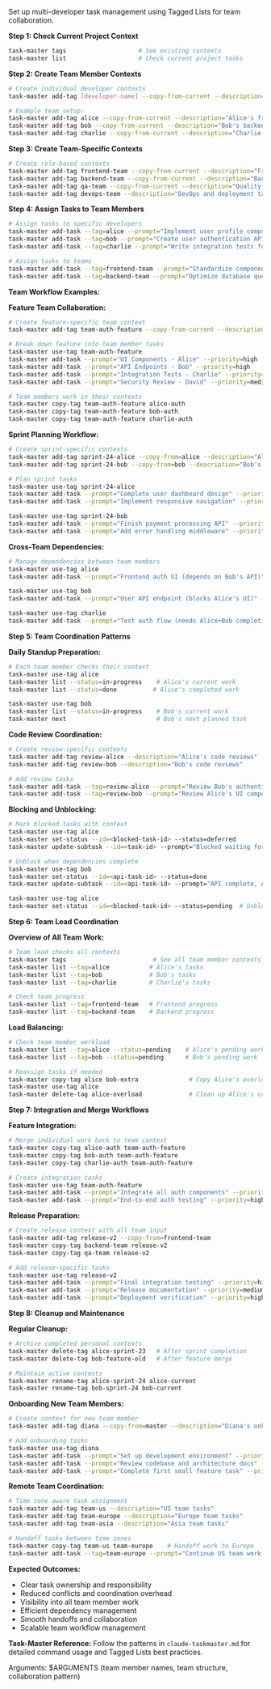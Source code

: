 Set up multi-developer task management using Tagged Lists for team collaboration.

**Step 1: Check Current Project Context**
```bash
task-master tags                    # See existing contexts
task-master list                    # Check current project tasks
```

**Step 2: Create Team Member Contexts**
```bash
# Create individual developer contexts
task-master add-tag [developer-name] --copy-from-current --description="[Developer name]'s work context"

# Example team setup:
task-master add-tag alice --copy-from-current --description="Alice's frontend work"
task-master add-tag bob --copy-from-current --description="Bob's backend development"  
task-master add-tag charlie --copy-from-current --description="Charlie's testing and QA"
```

**Step 3: Create Team-Specific Contexts**
```bash
# Create role-based contexts
task-master add-tag frontend-team --copy-from-current --description="Frontend development tasks"
task-master add-tag backend-team --copy-from-current --description="Backend development tasks"
task-master add-tag qa-team --copy-from-current --description="Quality assurance tasks"
task-master add-tag devops-team --description="DevOps and deployment tasks"
```

**Step 4: Assign Tasks to Team Members**
```bash
# Assign tasks to specific developers
task-master add-task --tag=alice --prompt="Implement user profile component" --priority=high
task-master add-task --tag=bob --prompt="Create user authentication API" --priority=high
task-master add-task --tag=charlie --prompt="Write integration tests for auth flow" --priority=medium

# Assign tasks to teams
task-master add-task --tag=frontend-team --prompt="Standardize component styling" --priority=medium
task-master add-task --tag=backend-team --prompt="Optimize database queries" --priority=low
```

**Team Workflow Examples:**

**Feature Team Collaboration:**
```bash
# Create feature-specific team context
task-master add-tag team-auth-feature --copy-from-current --description="Authentication feature team"

# Break down feature into team member tasks
task-master use-tag team-auth-feature
task-master add-task --prompt="UI Components - Alice" --priority=high
task-master add-task --prompt="API Endpoints - Bob" --priority=high  
task-master add-task --prompt="Integration Tests - Charlie" --priority=medium
task-master add-task --prompt="Security Review - David" --priority=medium

# Team members work in their contexts
task-master copy-tag team-auth-feature alice-auth
task-master copy-tag team-auth-feature bob-auth
task-master copy-tag team-auth-feature charlie-auth
```

**Sprint Planning Workflow:**
```bash
# Create sprint-specific contexts
task-master add-tag sprint-24-alice --copy-from=alice --description="Alice's Sprint 24 tasks"
task-master add-tag sprint-24-bob --copy-from=bob --description="Bob's Sprint 24 tasks"

# Plan sprint tasks
task-master use-tag sprint-24-alice
task-master add-task --prompt="Complete user dashboard design" --priority=high
task-master add-task --prompt="Implement responsive navigation" --priority=medium

task-master use-tag sprint-24-bob  
task-master add-task --prompt="Finish payment processing API" --priority=high
task-master add-task --prompt="Add error handling middleware" --priority=medium
```

**Cross-Team Dependencies:**
```bash
# Manage dependencies between team members
task-master use-tag alice
task-master add-task --prompt="Frontend auth UI (depends on Bob's API)" --dependencies=[bob-api-task-id] --priority=high

task-master use-tag bob
task-master add-task --prompt="User API endpoint (blocks Alice's UI)" --priority=high

task-master use-tag charlie
task-master add-task --prompt="Test auth flow (needs Alice+Bob completion)" --dependencies=[alice-ui-task-id,bob-api-task-id] --priority=medium
```

**Step 5: Team Coordination Patterns**

**Daily Standup Preparation:**
```bash
# Each team member checks their context
task-master use-tag alice
task-master list --status=in-progress    # Alice's current work
task-master list --status=done          # Alice's completed work

task-master use-tag bob
task-master list --status=in-progress    # Bob's current work
task-master next                         # Bob's next planned task
```

**Code Review Coordination:**
```bash
# Create review-specific contexts
task-master add-tag review-alice --description="Alice's code reviews"
task-master add-tag review-bob --description="Bob's code reviews"

# Add review tasks
task-master add-task --tag=review-alice --prompt="Review Bob's authentication PR" --priority=high
task-master add-task --tag=review-bob --prompt="Review Alice's UI components PR" --priority=high
```

**Blocking and Unblocking:**
```bash
# Mark blocked tasks with context
task-master use-tag alice
task-master set-status --id=<blocked-task-id> --status=deferred
task-master update-subtask --id=<task-id> --prompt="Blocked waiting for Bob's API completion"

# Unblock when dependencies complete
task-master use-tag bob  
task-master set-status --id=<api-task-id> --status=done
task-master update-subtask --id=<api-task-id> --prompt="API complete, Alice can proceed"

task-master use-tag alice
task-master set-status --id=<blocked-task-id> --status=pending  # Unblock Alice's task
```

**Step 6: Team Lead Coordination**

**Overview of All Team Work:**
```bash
# Team lead checks all contexts
task-master tags                        # See all team member contexts
task-master list --tag=alice           # Alice's tasks
task-master list --tag=bob             # Bob's tasks  
task-master list --tag=charlie         # Charlie's tasks

# Check team progress
task-master list --tag=frontend-team   # Frontend progress
task-master list --tag=backend-team    # Backend progress
```

**Load Balancing:**
```bash
# Check team member workload
task-master list --tag=alice --status=pending    # Alice's pending work
task-master list --tag=bob --status=pending      # Bob's pending work

# Reassign tasks if needed
task-master copy-tag alice bob-extra              # Copy Alice's overload to Bob
task-master use-tag alice
task-master delete-tag alice-overload             # Clean up Alice's context
```

**Step 7: Integration and Merge Workflows**

**Feature Integration:**
```bash
# Merge individual work back to team context
task-master copy-tag alice-auth team-auth-feature
task-master copy-tag bob-auth team-auth-feature  
task-master copy-tag charlie-auth team-auth-feature

# Create integration tasks
task-master use-tag team-auth-feature
task-master add-task --prompt="Integrate all auth components" --priority=high
task-master add-task --prompt="End-to-end auth testing" --priority=high
```

**Release Preparation:**
```bash
# Create release context with all team input
task-master add-tag release-v2 --copy-from=frontend-team
task-master copy-tag backend-team release-v2
task-master copy-tag qa-team release-v2

# Add release-specific tasks
task-master use-tag release-v2
task-master add-task --prompt="Final integration testing" --priority=high
task-master add-task --prompt="Release documentation" --priority=medium
task-master add-task --prompt="Deployment verification" --priority=high
```

**Step 8: Cleanup and Maintenance**

**Regular Cleanup:**
```bash
# Archive completed personal contexts
task-master delete-tag alice-sprint-23   # After sprint completion
task-master delete-tag bob-feature-old   # After feature merge

# Maintain active contexts
task-master rename-tag alice-sprint-24 alice-current
task-master rename-tag bob-sprint-24 bob-current
```

**Onboarding New Team Members:**
```bash
# Create context for new team member
task-master add-tag diana --copy-from=master --description="Diana's onboarding and initial tasks"

# Add onboarding tasks
task-master use-tag diana
task-master add-task --prompt="Set up development environment" --priority=high
task-master add-task --prompt="Review codebase and architecture docs" --priority=high
task-master add-task --prompt="Complete first small feature task" --priority=medium
```

**Remote Team Coordination:**
```bash
# Time zone aware task assignment
task-master add-tag team-us --description="US team tasks"
task-master add-tag team-europe --description="Europe team tasks"
task-master add-tag team-asia --description="Asia team tasks"

# Handoff tasks between time zones
task-master copy-tag team-us team-europe    # Handoff work to Europe
task-master add-task --tag=team-europe --prompt="Continue US team work on feature X" --priority=high
```

**Expected Outcomes:**
- Clear task ownership and responsibility
- Reduced conflicts and coordination overhead  
- Visibility into all team member work
- Efficient dependency management
- Smooth handoffs and collaboration
- Scalable team workflow management

**Task-Master Reference:**
Follow the patterns in `claude-taskmaster.md` for detailed command usage and Tagged Lists best practices.

Arguments: $ARGUMENTS (team member names, team structure, collaboration pattern)